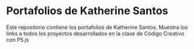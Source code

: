 # Portafolios de Katherine Santos

Este repositorio contiene los portafolios de Katherine Santos. Muestra los links a todos los proyectos desarrollados en la clase de Código Creativo con P5.js
